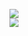 [![](https://img.shields.io/badge/Made%20With-Github%20Spray-lightgrey.svg?style=for-the-badge&logo=github)](https://github.com/Annihil/github-spray#5880)  
[![](https://i.imgur.com/2DrTn0Z.gif)](https://github.com/Annihil/github-spray)